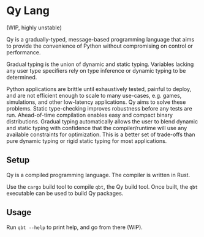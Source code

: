 # Qy Lang

(WIP, highly unstable)

Qy is a gradually-typed, message-based programming language that aims to provide 
the convenience of Python without compromising on control or performance. 

Gradual typing is the union of dynamic and static typing. Variables lacking any
user type specifiers rely on type inference or dynamic typing to be determined.

Python applications are brittle until exhaustively tested, painful to deploy, 
and are not efficient enough to scale to many use-cases, e.g. games, 
simulations, and other low-latency applications. Qy aims to solve these 
problems. Static type-checking improves robustness before any tests are run.
Ahead-of-time compilation enables easy and compact binary distributions. 
Gradual typing automatically allows the user to blend dynamic and static typing
with confidence that the compiler/runtime will use any available constraints for
optimization. This is a better set of trade-offs than pure dynamic typing or 
rigid static typing for most applications.

## Setup

Qy is a compiled programming language. The compiler is written in Rust.

Use the `cargo` build tool to compile `qbt`, the Qy build tool. Once built, the
`qbt` executable can be used to build Qy packages.

## Usage

Run `qbt --help` to print help, and go from there (WIP).
